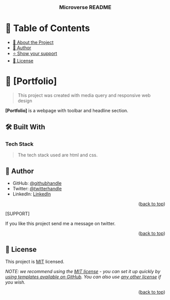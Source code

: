 <a name="readme-top"></a>

<div align="center">

  <br/>

  <h3><b>Microverse README</b></h3>

</div>

# 📗 Table of Contents

- [📖 About the Project](#about-project)
- [👤 Author](#author)
- [⭐️ Show your support](#support)
- [📝 License](#license)

<!-- PROJECT DESCRIPTION -->

# 📖 [Portfolio] <a name="about-project"></a>

> This project was created with media query and responsive web design

**[Portfolio]** is a webpage with toolbar and headline section.

## 🛠 Built With <a name="built-with"></a>

### Tech Stack <a name="tech-stack"></a>

> The tech stack used are html and css.

## 👤 Author <a name="author"></a>


- GitHub: [@githubhandle](https://github.com/chibunduonyeje1)
- Twitter: [@twitterhandle](https://twitter.com/twitterhandle)
- LinkedIn: [LinkedIn](https://www.linkedin.com/in/chibunduonyeje1/)


<p align="right">(<a href="#readme-top">back to top</a>)</p>

[SUPPORT]

If you like this project send me a message on twitter.

<p align="right">(<a href="#readme-top">back to top</a>)</p>


## 📝 License <a name="license"></a>

This project is [MIT](./LICENSE) licensed.

_NOTE: we recommend using the [MIT license](https://choosealicense.com/licenses/mit/) - you can set it up quickly by [using templates available on GitHub](https://docs.github.com/en/communities/setting-up-your-project-for-healthy-contributions/adding-a-license-to-a-repository). You can also use [any other license](https://choosealicense.com/licenses/) if you wish._

<p align="right">(<a href="#readme-top">back to top</a>)</p>
